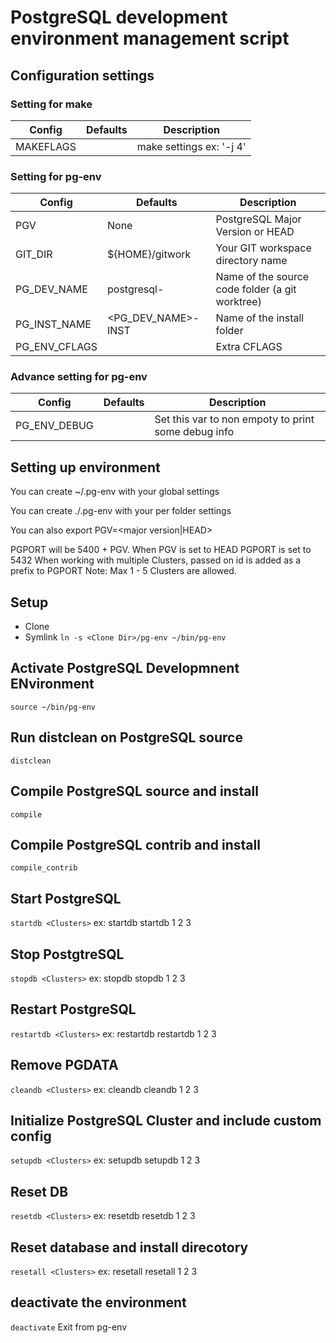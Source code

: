 # PostgreSQL development environment management script

## Configuration settings

### Setting for make

| Config | Defaults | Description |
| --- | --- | --- |
| MAKEFLAGS | | make settings ex: '-j 4'|

### Setting for pg-env 

| Config | Defaults | Description |
| --- | --- | --- |
| PGV | None | PostgreSQL Major Version or HEAD |
| GIT_DIR | ${HOME}/gitwork | Your GIT workspace directory name |
| PG_DEV_NAME | postgresql-<PGV> | Name of the source code folder (a git worktree) |
| PG_INST_NAME | <PG_DEV_NAME>-INST | Name of the install folder |
| PG_ENV_CFLAGS | | Extra CFLAGS |

### Advance setting for pg-env 

| Config | Defaults | Description |
| --- | --- | --- |
| PG_ENV_DEBUG | | Set this var to non empoty to print some debug info |

## Setting up environment

You can create ~/.pg-env with your global settings

You can create ./.pg-env with your per folder settings

You can also export PGV=<major version|HEAD>

PGPORT will be 5400 + PGV. When PGV is set to HEAD PGPORT is set to 5432
When working with multiple Clusters, passed on id is added as a prefix to PGPORT
Note: Max 1 - 5 Clusters are allowed.

## Setup

- Clone
- Symlink `ln -s <Clone Dir>/pg-env ~/bin/pg-env`

## Activate PostgreSQL Developmnent ENvironment
`source ~/bin/pg-env`

## Run distclean on PostgreSQL source
`distclean`

## Compile PostgreSQL source and install
`compile`

## Compile PostgreSQL contrib and install
`compile_contrib`

## Start PostgreSQL
`startdb <Clusters>`
ex:
  startdb
  startdb 1 2 3

## Stop PostgtreSQL
`stopdb <Clusters>`
ex:
  stopdb
  stopdb 1 2 3

## Restart PostgreSQL
`restartdb <Clusters>`
ex:
  restartdb
  restartdb 1 2 3

## Remove PGDATA
`cleandb <Clusters>`
ex:
  cleandb
  cleandb 1 2 3

## Initialize PostgreSQL Cluster and include custom config
`setupdb <Clusters>`
ex:
  setupdb
  setupdb 1 2 3

## Reset DB
`resetdb <Clusters>`
ex:
  resetdb
  resetdb 1 2 3

## Reset database and install direcotory
`resetall <Clusters>`
ex:
  resetall
  resetall 1 2 3

## deactivate the environment
`deactivate`
Exit from pg-env

